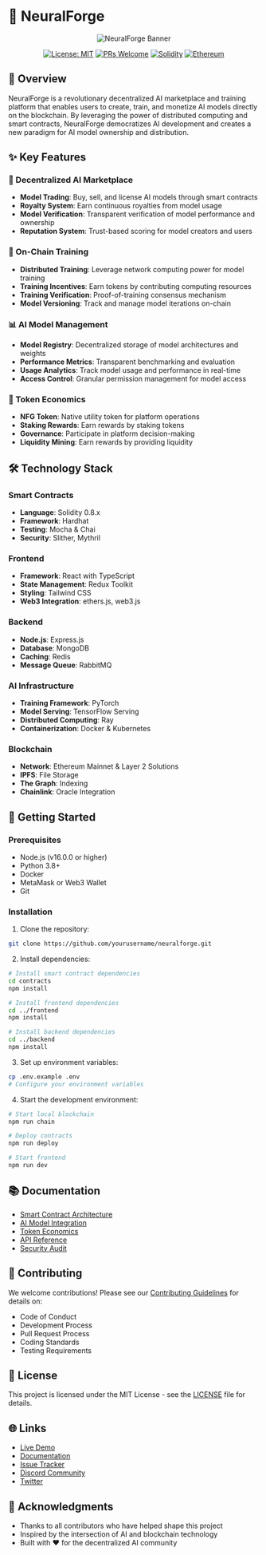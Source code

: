 # 🧠 NeuralForge

<div align="center">

![NeuralForge Banner](https://via.placeholder.com/800x200?text=NeuralForge)

[![License: MIT](https://img.shields.io/badge/License-MIT-yellow.svg)](https://opensource.org/licenses/MIT)
[![PRs Welcome](https://img.shields.io/badge/PRs-welcome-brightgreen.svg)](http://makeapullrequest.com)
[![Solidity](https://img.shields.io/badge/Solidity-363636?style=flat&logo=solidity&logoColor=white)](https://soliditylang.org/)
[![Ethereum](https://img.shields.io/badge/Ethereum-3C3C3D?style=flat&logo=Ethereum&logoColor=white)](https://ethereum.org/)

</div>

## 📝 Overview

NeuralForge is a revolutionary decentralized AI marketplace and training platform that enables users to create, train, and monetize AI models directly on the blockchain. By leveraging the power of distributed computing and smart contracts, NeuralForge democratizes AI development and creates a new paradigm for AI model ownership and distribution.

## ✨ Key Features

### 🎯 Decentralized AI Marketplace
- **Model Trading**: Buy, sell, and license AI models through smart contracts
- **Royalty System**: Earn continuous royalties from model usage
- **Model Verification**: Transparent verification of model performance and ownership
- **Reputation System**: Trust-based scoring for model creators and users

### 🔄 On-Chain Training
- **Distributed Training**: Leverage network computing power for model training
- **Training Incentives**: Earn tokens by contributing computing resources
- **Training Verification**: Proof-of-training consensus mechanism
- **Model Versioning**: Track and manage model iterations on-chain

### 📊 AI Model Management
- **Model Registry**: Decentralized storage of model architectures and weights
- **Performance Metrics**: Transparent benchmarking and evaluation
- **Usage Analytics**: Track model usage and performance in real-time
- **Access Control**: Granular permission management for model access

### 💾 Token Economics
- **NFG Token**: Native utility token for platform operations
- **Staking Rewards**: Earn rewards by staking tokens
- **Governance**: Participate in platform decision-making
- **Liquidity Mining**: Earn rewards by providing liquidity

## 🛠️ Technology Stack

### Smart Contracts
- **Language**: Solidity 0.8.x
- **Framework**: Hardhat
- **Testing**: Mocha & Chai
- **Security**: Slither, Mythril

### Frontend
- **Framework**: React with TypeScript
- **State Management**: Redux Toolkit
- **Styling**: Tailwind CSS
- **Web3 Integration**: ethers.js, web3.js

### Backend
- **Node.js**: Express.js
- **Database**: MongoDB
- **Caching**: Redis
- **Message Queue**: RabbitMQ

### AI Infrastructure
- **Training Framework**: PyTorch
- **Model Serving**: TensorFlow Serving
- **Distributed Computing**: Ray
- **Containerization**: Docker & Kubernetes

### Blockchain
- **Network**: Ethereum Mainnet & Layer 2 Solutions
- **IPFS**: File Storage
- **The Graph**: Indexing
- **Chainlink**: Oracle Integration

## 🚀 Getting Started

### Prerequisites

- Node.js (v16.0.0 or higher)
- Python 3.8+
- Docker
- MetaMask or Web3 Wallet
- Git

### Installation

1. Clone the repository:
```bash
git clone https://github.com/yourusername/neuralforge.git
```

2. Install dependencies:
```bash
# Install smart contract dependencies
cd contracts
npm install

# Install frontend dependencies
cd ../frontend
npm install

# Install backend dependencies
cd ../backend
npm install
```

3. Set up environment variables:
```bash
cp .env.example .env
# Configure your environment variables
```

4. Start the development environment:
```bash
# Start local blockchain
npm run chain

# Deploy contracts
npm run deploy

# Start frontend
npm run dev
```

## 📚 Documentation

- [Smart Contract Architecture](docs/contracts.md)
- [AI Model Integration](docs/ai-integration.md)
- [Token Economics](docs/tokenomics.md)
- [API Reference](docs/api.md)
- [Security Audit](docs/security.md)

## 🤝 Contributing

We welcome contributions! Please see our [Contributing Guidelines](CONTRIBUTING.md) for details on:
- Code of Conduct
- Development Process
- Pull Request Process
- Coding Standards
- Testing Requirements

## 📄 License

This project is licensed under the MIT License - see the [LICENSE](LICENSE) file for details.

## 🌐 Links

- [Live Demo](https://neuralforge.io)
- [Documentation](https://docs.neuralforge.io)
- [Issue Tracker](https://github.com/yourusername/neuralforge/issues)
- [Discord Community](https://discord.gg/neuralforge)
- [Twitter](https://twitter.com/neuralforge)

## 🙏 Acknowledgments

- Thanks to all contributors who have helped shape this project
- Inspired by the intersection of AI and blockchain technology
- Built with ❤️ for the decentralized AI community
